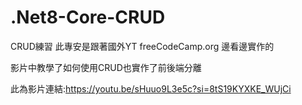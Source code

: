# .Net8-Core-CRUD
CRUD練習
此專安是跟著國外YT freeCodeCamp.org 邊看邊實作的

影片中教學了如何使用CRUD也實作了前後端分離

此為影片連結:https://youtu.be/sHuuo9L3e5c?si=8tS19KYXKE_WUjCi



